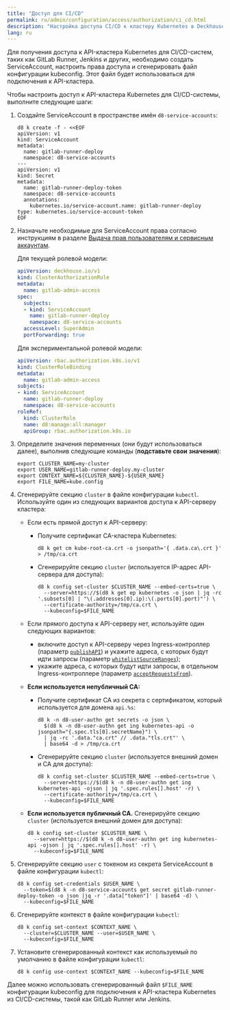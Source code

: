 ```yaml
---
title: "Доступ для CI/CD"
permalink: ru/admin/configuration/access/authorization/ci_cd.html
description: "Настройка доступа CI/CD к кластеру Kubernetes в Deckhouse Kubernetes Platform. Настройка ServiceAccount, генерация kubeconfig и конфигурация доступа для CI/CD."
lang: ru
---
```


Для получения доступа к API-кластера Kubernetes для CI/CD-систем, таких как GitLab Runner, Jenkins и других, необходимо создать ServiceAccount, настроить права доступа и сгенерировать файл конфигурации kubeconfig. Этот файл будет использоваться для подключения к API-кластера.

Чтобы настроить доступ к API-кластера Kubernetes для CI/CD-системы, выполните следующие шаги:

1. Создайте ServiceAccount в пространстве имён `d8-service-accounts`:

   ```shell
   d8 k create -f - <<EOF
   apiVersion: v1
   kind: ServiceAccount
   metadata:
     name: gitlab-runner-deploy
     namespace: d8-service-accounts
   ---
   apiVersion: v1
   kind: Secret
   metadata:
     name: gitlab-runner-deploy-token
     namespace: d8-service-accounts
     annotations:
       kubernetes.io/service-account.name: gitlab-runner-deploy
   type: kubernetes.io/service-account-token
   EOF
   ```

1. Назначьте необходимые для ServiceAccount права согласно инструкциям в разделе [Выдача прав пользователям и сервисным аккаунтам](../authorization/granting.html).

   Для текущей ролевой модели:

   ```yaml
   apiVersion: deckhouse.io/v1
   kind: ClusterAuthorizationRule
   metadata:
     name: gitlab-admin-access
   spec:
     subjects:
     - kind: ServiceAccount
       name: gitlab-runner-deploy
       namespace: d8-service-accounts
     accessLevel: SuperAdmin
     portForwarding: true
   ```

   Для экспериментальной ролевой модели:

   ```yaml
   apiVersion: rbac.authorization.k8s.io/v1
   kind: ClusterRoleBinding
   metadata:
     name: gitlab-admin-access
   subjects:
   - kind: ServiceAccount
     name: gitlab-runner-deploy
     namespace: d8-service-accounts
   roleRef:
     kind: ClusterRole
     name: d8:manage:all:manager
     apiGroup: rbac.authorization.k8s.io
    ```

1. Определите значения переменных (они будут использоваться далее), выполнив следующие команды (**подставьте свои значения**):

   ```shell
   export CLUSTER_NAME=my-cluster
   export USER_NAME=gitlab-runner-deploy.my-cluster
   export CONTEXT_NAME=${CLUSTER_NAME}-${USER_NAME}
   export FILE_NAME=kube.config
   ```

1. Сгенерируйте секцию `cluster` в файле конфигурации `kubectl`. Используйте один из следующих вариантов доступа к API-серверу кластера:

   - Если есть прямой доступ к API-серверу:
     - Получите сертификат CA-кластера Kubernetes:

       ```shell
       d8 k get cm kube-root-ca.crt -o jsonpath='{ .data.ca\.crt }' > /tmp/ca.crt
       ```

     - Сгенерируйте секцию `cluster` (используется IP-адрес API-сервера для доступа):

       ```shell
       d8 k config set-cluster $CLUSTER_NAME --embed-certs=true \
         --server=https://$(d8 k get ep kubernetes -o json | jq -rc '.subsets[0] | "\(.addresses[0].ip):\(.ports[0].port)"') \
         --certificate-authority=/tmp/ca.crt \
         --kubeconfig=$FILE_NAME
       ```

   - Если прямого доступа к API-серверу нет, используйте один следующих вариантов:
     - включите доступ к API-серверу через Ingress-контроллер (параметр [`publishAPI`](/modules/user-authn/configuration.html#parameters-publishapi)) и укажите адреса, с которых будут идти запросы (параметр [`whitelistSourceRanges`](/modules/user-authn/configuration.html#parameters-publishapi-whitelistsourceranges));
     - укажите адреса, с которых будут идти запросы, в отдельном Ingress-контроллере (параметр [`acceptRequestsFrom`](/modules/ingress-nginx/cr.html#ingressnginxcontroller-v1-spec-acceptrequestsfrom)).

   - **Если используется непубличный CA:**

     - Получите сертификат CA из секрета с сертификатом, который используется для домена `api.%s`:

       ```shell
       d8 k -n d8-user-authn get secrets -o json \
         $(d8 k -n d8-user-authn get ing kubernetes-api -o jsonpath="{.spec.tls[0].secretName}") \
         | jq -rc '.data."ca.crt" // .data."tls.crt"' \
         | base64 -d > /tmp/ca.crt
       ```

     - Сгенерируйте секцию `cluster` (используется внешний домен и CA для доступа):

       ```shell
       d8 k config set-cluster $CLUSTER_NAME --embed-certs=true \
         --server=https://$(d8 k -n d8-user-authn get ing kubernetes-api -ojson | jq '.spec.rules[].host' -r) \
         --certificate-authority=/tmp/ca.crt \
         --kubeconfig=$FILE_NAME
       ```

   - **Если используется публичный CA.** Сгенерируйте секцию `cluster` (используется внешний домен для доступа):

     ```shell
     d8 k config set-cluster $CLUSTER_NAME \
       --server=https://$(d8 k -n d8-user-authn get ing kubernetes-api -ojson | jq '.spec.rules[].host' -r) \
       --kubeconfig=$FILE_NAME
     ```

1. Сгенерируйте секцию `user` с токеном из секрета ServiceAccount в файле конфигурации `kubectl`:

   ```shell
   d8 k config set-credentials $USER_NAME \
     --token=$(d8 k -n d8-service-accounts get secret gitlab-runner-deploy-token -o json |jq -r '.data["token"]' | base64 -d) \
     --kubeconfig=$FILE_NAME
   ```

1. Сгенерируйте контекст в файле конфигурации `kubectl`:

   ```shell
   d8 k config set-context $CONTEXT_NAME \
     --cluster=$CLUSTER_NAME --user=$USER_NAME \
     --kubeconfig=$FILE_NAME
   ```

1. Установите сгенерированный контекст как используемый по умолчанию в файле конфигурации `kubectl`:

   ```shell
   d8 k config use-context $CONTEXT_NAME --kubeconfig=$FILE_NAME
   ```

Далее можно использовать сгенерированный файл `$FILE_NAME` конфигурации kubeconfig для подключения к API-кластера Kubernetes из CI/CD-системы, такой как GitLab Runner или Jenkins.
